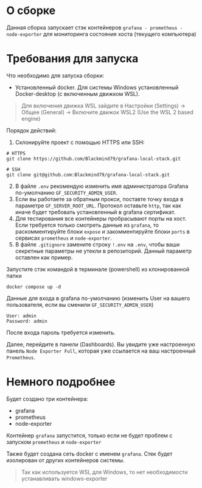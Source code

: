 # О сборке
Данная сборка запускает стэк контейнеров `grafana - prometheus - node-exporter` для мониторинга состояния хоста (текущего компьютера)

# Требования для запуска
Что необходимо для запуска сборки:
- Установленный docker. Для системы Windows установленный Docker-desktop (с включенным движком WSL).
> Для включения движка WSL зайдите в Настройки (Settings) -> Общее (General) -> Включите движок WSL2 (Use the WSL 2 based engine)

Порядок действий:
1. Склонируйте проект с помощью HTTPS или SSH:
```
# HTTPS
git clone https://github.com/Blackmind79/grafana-local-stack.git

# SSH
git clone git@github.com:Blackmind79/grafana-local-stack.git
```

2. В файле `.env` рекомендую изменить имя администратора Grafana по-умолчанию `GF_SECURITY_ADMIN_USER`. 
3. Если вы работаете за обратным прокси, поставте точку входа в параметре `GF_SERVER_ROOT_URL`. Протокол оставьте `http`, так как иначе будет требовать установленный в grafana сертификат.
4. Для тестирования все контейнеры пробрасывают порты на хост. Если требуется только смотреть данные из `grafana`, то
раскомментируйте блоки `expose` и закомментируйте блоки `ports` в сервисах `prometheus` и `node-exporter`.
5. В файле `.gitignore` замените строку `!.env` на `.env`, чтобы ваши секретные параметры не утекли в репозиторий. Данный параметр оставлен как пример.

Запустите стэк командой в терминале (powershell) из клонированной папки
```
docker compose up -d
```

Данные для входа в grafana по-умолчанию (изменить User на вашего пользователя, если вы сменили `GF_SECURITY_ADMIN_USER`)
```
User: admin
Password: admin
```
После входа пароль требуется изменить.

Далее, перейдите в панели (Dashboards). Вы увидите уже настроенную панель `Node Exporter Full`, которая уже ссылается на ваш настроенный `Prometheus`.

# Немного подробнее
Будет создано три контейнера:
- grafana
- prometheus
- node-exporter

Контейнер `grafana` запустится, только если не будет проблем с запуском `prometheus` и `node-exporter`

Также будет создана сеть docker с именем `grafana`. Стек будет изолирован от других контейнеров системы.

> Так как используется WSL для Windows, то нет необходимости устанавливать windows-exporter